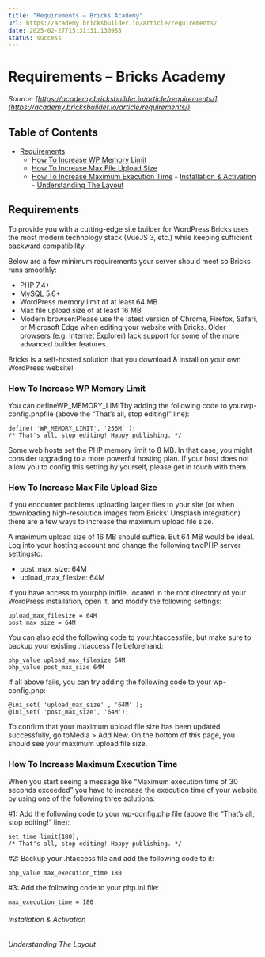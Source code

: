 ```yaml
---
title: "Requirements – Bricks Academy"
url: https://academy.bricksbuilder.io/article/requirements/
date: 2025-02-27T15:31:31.130955
status: success
---
```


# Requirements – Bricks Academy

*Source: [https://academy.bricksbuilder.io/article/requirements/](https://academy.bricksbuilder.io/article/requirements/)*

## Table of Contents

- [Requirements](#requirements)
  - [How To Increase WP Memory Limit](#how-to-increase-wp-memory-limit)
  - [How To Increase Max File Upload Size](#how-to-increase-max-file-upload-size)
  - [How To Increase Maximum Execution Time](#how-to-increase-maximum-execution-time)
        - [Installation & Activation](#installation--activation)
        - [Understanding The Layout](#understanding-the-layout)

## Requirements

To provide you with a cutting-edge site builder for WordPress Bricks uses the most modern technology stack (VueJS 3, etc.) while keeping sufficient backward compatibility.

Below are a few minimum requirements your server should meet so Bricks runs smoothly:

- PHP 7.4+
- MySQL 5.6+
- WordPress memory limit of at least 64 MB
- Max file upload size of at least 16 MB
- Modern browser:Please use the latest version of Chrome, Firefox, Safari, or Microsoft Edge when editing your website with Bricks. Older browsers (e.g. Internet Explorer) lack support for some of the more advanced builder features.

Bricks is a self-hosted solution that you download & install on your own WordPress website!

### How To Increase WP Memory Limit

You can defineWP_MEMORY_LIMITby adding the following code to yourwp-config.phpfile (above the “That’s all, stop editing!” line):

```
define( 'WP_MEMORY_LIMIT', '256M' );
/* That's all, stop editing! Happy publishing. */
```

Some web hosts set the PHP memory limit to 8 MB. In that case, you might consider upgrading to a more powerful hosting plan. If your host does not allow you to config this setting by yourself, please get in touch with them.

### How To Increase Max File Upload Size

If you encounter problems uploading larger files to your site (or when downloading high-resolution images from Bricks’ Unsplash integration) there are a few ways to increase the maximum upload file size.

A maximum upload size of 16 MB should suffice. But 64 MB would be ideal. Log into your hosting account and change the following twoPHP server settingsto:

- post_max_size: 64M
- upload_max_filesize: 64M

If you have access to yourphp.inifile, located in the root directory of your WordPress installation, open it, and modify the following settings:

```
upload_max_filesize = 64M
post_max_size = 64M
```

You can also add the following code to your.htaccessfile, but make sure to backup your existing .htaccess file beforehand:

```
php_value upload_max_filesize 64M
php_value post_max_size 64M
```

If all above fails, you can try adding the following code to your wp-config.php:

```
@ini_set( 'upload_max_size' , '64M' );
@ini_set( 'post_max_size', '64M');
```

To confirm that your maximum upload file size has been updated successfully, go toMedia > Add New. On the bottom of this page, you should see your maximum upload file size.

### How To Increase Maximum Execution Time

When you start seeing a message like “Maximum execution time of 30 seconds exceeded” you have to increase the execution time of your website by using one of the following three solutions:

#1: Add the following code to your wp-config.php file (above the “That’s all, stop editing!” line):

```
set_time_limit(180);
/* That's all, stop editing! Happy publishing. */
```

#2: Backup your .htaccess file and add the following code to it:

```
php_value max_execution_time 180
```

#3: Add the following code to your php.ini file:

```
max_execution_time = 180
```

###### Installation & Activation

###### Understanding The Layout

